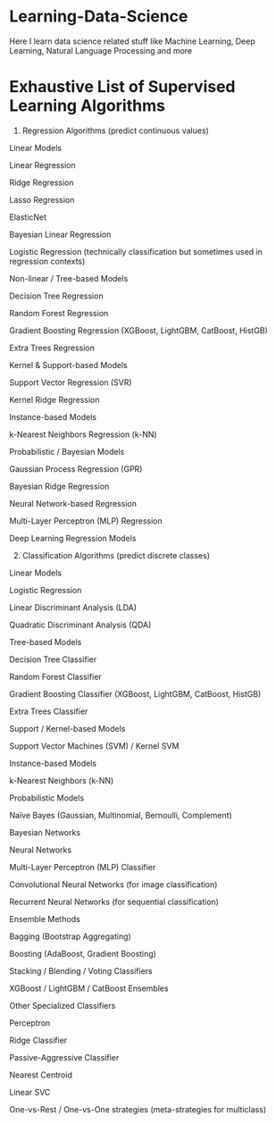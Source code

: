# Learning-Data-Science
Here I learn data science related stuff like Machine Learning, Deep Learning, Natural Language Processing and more
# Exhaustive List of Supervised Learning Algorithms
1. Regression Algorithms (predict continuous values)

Linear Models

Linear Regression

Ridge Regression

Lasso Regression

ElasticNet

Bayesian Linear Regression

Logistic Regression (technically classification but sometimes used in regression contexts)

Non-linear / Tree-based Models

Decision Tree Regression

Random Forest Regression

Gradient Boosting Regression (XGBoost, LightGBM, CatBoost, HistGB)

Extra Trees Regression

Kernel & Support-based Models

Support Vector Regression (SVR)

Kernel Ridge Regression

Instance-based Models

k-Nearest Neighbors Regression (k-NN)

Probabilistic / Bayesian Models

Gaussian Process Regression (GPR)

Bayesian Ridge Regression

Neural Network-based Regression

Multi-Layer Perceptron (MLP) Regression

Deep Learning Regression Models

2. Classification Algorithms (predict discrete classes)

Linear Models

Logistic Regression

Linear Discriminant Analysis (LDA)

Quadratic Discriminant Analysis (QDA)

Tree-based Models

Decision Tree Classifier

Random Forest Classifier

Gradient Boosting Classifier (XGBoost, LightGBM, CatBoost, HistGB)

Extra Trees Classifier

Support / Kernel-based Models

Support Vector Machines (SVM) / Kernel SVM

Instance-based Models

k-Nearest Neighbors (k-NN)

Probabilistic Models

Naïve Bayes (Gaussian, Multinomial, Bernoulli, Complement)

Bayesian Networks

Neural Networks

Multi-Layer Perceptron (MLP) Classifier

Convolutional Neural Networks (for image classification)

Recurrent Neural Networks (for sequential classification)

Ensemble Methods

Bagging (Bootstrap Aggregating)

Boosting (AdaBoost, Gradient Boosting)

Stacking / Blending / Voting Classifiers

XGBoost / LightGBM / CatBoost Ensembles

Other Specialized Classifiers

Perceptron

Ridge Classifier

Passive-Aggressive Classifier

Nearest Centroid

Linear SVC

One-vs-Rest / One-vs-One strategies (meta-strategies for multiclass)
